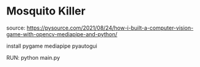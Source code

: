 # Mosquito Killer
source: https://pysource.com/2021/08/24/how-i-built-a-computer-vision-game-with-opencv-mediapipe-and-python/

install
pygame
mediapipe
pyautogui

RUN: python main.py
